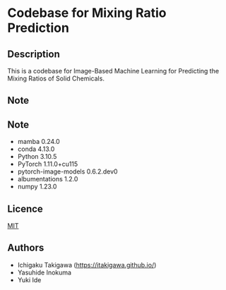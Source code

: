 # Codebase for Mixing Ratio Prediction

## Description

This is a codebase for Image-Based Machine Learning for Predicting the Mixing Ratios of Solid Chemicals.

## Note


## Note

- mamba 0.24.0
- conda 4.13.0
- Python 3.10.5
- PyTorch 1.11.0+cu115
- pytorch-image-models 0.6.2.dev0
- albumentations 1.2.0
- numpy 1.23.0

## Licence

[MIT](https://github.com/tcnksm/tool/blob/master/LICENCE)

## Authors

- Ichigaku Takigawa (https://itakigawa.github.io/)
- Yasuhide Inokuma
- Yuki Ide



